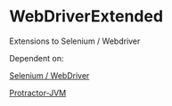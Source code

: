 # WebDriverExtended
Extensions to Selenium / Webdriver

Dependent on:

[Selenium / WebDriver](https://github.com/SeleniumHQ/selenium)

[Protractor-JVM](https://github.com/F1tZ81/Protractor-jvm)
